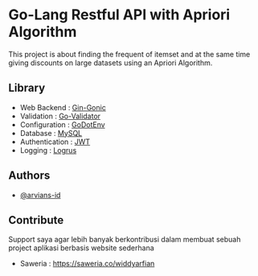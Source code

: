 
# Go-Lang Restful API with Apriori Algorithm

This project is about finding the frequent of itemset and 
at the same time giving discounts on large datasets using an Apriori Algorithm.


## Library

 - Web Backend : [Gin-Gonic](https://gin-gonic.com/)
 - Validation : [Go-Validator](https://github.com/go-playground/validator)
 - Configuration : [GoDotEnv](https://github.com/joho/godotenv)
 - Database : [MySQL](https://www.mysql.com/)
 - Authentication : [JWT](https://github.com/dgrijalva/jwt-go)
 - Logging : [Logrus](https://github.com/sirupsen/logrus)


## Authors

- [@arvians-id](https://www.github.com/arvians-id)

## Contribute
Support saya agar lebih banyak berkontribusi dalam membuat sebuah project aplikasi berbasis website sederhana

- Saweria : https://saweria.co/widdyarfian

